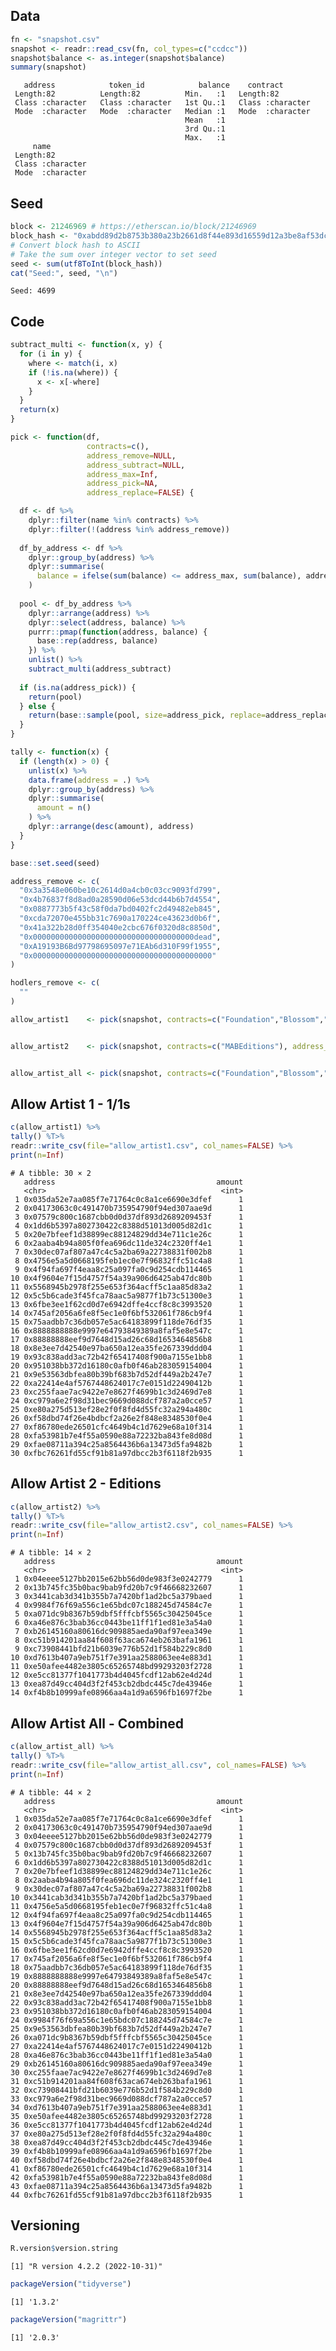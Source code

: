 
<!-- README.md is generated from README.Rmd. Please edit that file -->

## Data

``` r
fn <- "snapshot.csv"
snapshot <- readr::read_csv(fn, col_types=c("ccdcc"))
snapshot$balance <- as.integer(snapshot$balance)
summary(snapshot)
```

       address            token_id            balance    contract        
     Length:82          Length:82          Min.   :1   Length:82         
     Class :character   Class :character   1st Qu.:1   Class :character  
     Mode  :character   Mode  :character   Median :1   Mode  :character  
                                           Mean   :1                     
                                           3rd Qu.:1                     
                                           Max.   :1                     
         name          
     Length:82         
     Class :character  
     Mode  :character  
                       
                       
                       

## Seed

``` r
block <- 21246969 # https://etherscan.io/block/21246969
block_hash <- "0xabdd89d2b8753b380a23b2661d8f44e893d16559d12a3be8af53dcf80b2c46d0"
# Convert block hash to ASCII
# Take the sum over integer vector to set seed
seed <- sum(utf8ToInt(block_hash))
cat("Seed:", seed, "\n")
```

    Seed: 4699 

## Code

``` r
subtract_multi <- function(x, y) {
  for (i in y) {
    where <- match(i, x)
    if (!is.na(where)) {
      x <- x[-where]
    }
  }
  return(x)
}

pick <- function(df,
                 contracts=c(),
                 address_remove=NULL,
                 address_subtract=NULL,
                 address_max=Inf,
                 address_pick=NA,
                 address_replace=FALSE) {

  df <- df %>%
    dplyr::filter(name %in% contracts) %>%
    dplyr::filter(!(address %in% address_remove))
  
  df_by_address <- df %>%
    dplyr::group_by(address) %>%
    dplyr::summarise(
      balance = ifelse(sum(balance) <= address_max, sum(balance), address_max)
    )
  
  pool <- df_by_address %>%
    dplyr::arrange(address) %>%
    dplyr::select(address, balance) %>%
    purrr::pmap(function(address, balance) {
      base::rep(address, balance)
    }) %>%
    unlist() %>%
    subtract_multi(address_subtract)
  
  if (is.na(address_pick)) {
    return(pool)
  } else {
    return(base::sample(pool, size=address_pick, replace=address_replace))
  }
}

tally <- function(x) {
  if (length(x) > 0) {
    unlist(x) %>%
    data.frame(address = .) %>%
    dplyr::group_by(address) %>%
    dplyr::summarise(
      amount = n()
    ) %>%
    dplyr::arrange(desc(amount), address)
  }
}
```

``` r
base::set.seed(seed)

address_remove <- c(
  "0x3a3548e060be10c2614d0a4cb0c03cc9093fd799",
  "0x4b76837f8d8ad0a28590d06e53dcd44b6b7d4554",
  "0x0887773b5f43c58f0da7bd0402fc2d49482eb845",
  "0xcda72070e455bb31c7690a170224ce43623d0b6f",
  "0x41a322b28d0ff354040e2cbc676f0320d8c8850d",
  "0x000000000000000000000000000000000000dead",
  "0xA19193B6Bd97798695097e71EAb6d310F99f1955",
  "0x0000000000000000000000000000000000000000"
)

hodlers_remove <- c(
  ""
)

allow_artist1    <- pick(snapshot, contracts=c("Foundation","Blossom","MAB369","A369","GLB","11","Pepeforever","Fashion","MakersPlace"), address_remove=address_remove,address_max=1)


allow_artist2    <- pick(snapshot, contracts=c("MABEditions"), address_remove=address_remove,address_subtract=allow_artist1,address_max=1)


allow_artist_all <- pick(snapshot, contracts=c("Foundation","Blossom","MAB369","A369","GLB","11","Pepeforever","Fashion","MakersPlace","MABEditions"), address_remove=address_remove,address_max=1)
```

## Allow Artist 1 - 1/1s

``` r
c(allow_artist1) %>%
tally() %T>%
readr::write_csv(file="allow_artist1.csv", col_names=FALSE) %>%
print(n=Inf)
```

    # A tibble: 30 × 2
       address                                    amount
       <chr>                                       <int>
     1 0x035da52e7aa085f7e71764c0c8a1ce6690e3dfef      1
     2 0x04173063c0c491470b735954790f94ed307aae9d      1
     3 0x07579c800c1687cbb0d0d37df893d2689209453f      1
     4 0x1dd6b5397a802730422c8388d51013d005d82d1c      1
     5 0x20e7bfeef1d38899ec88124829dd34e711c1e26c      1
     6 0x2aaba4b94a805f0fea696dc11de324c2320ff4e1      1
     7 0x30dec07af807a47c4c5a2ba69a22738831f002b8      1
     8 0x4756e5a5d0668195feb1ec0e7f96832ffc51c4a8      1
     9 0x4f94fa697f4eaa8c25a097fa0c9d254cdb114465      1
    10 0x4f9604e7f15d4757f54a39a906d6425ab47dc80b      1
    11 0x5568945b2978f255e653f364acff5c1aa85d83a2      1
    12 0x5c5b6cade3f45fca78aac5a9877f1b73c51300e3      1
    13 0x6fbe3ee1f62cd0d7e6942dffe4ccf8c8c3993520      1
    14 0x745af2056a6fe8f5ec1e0f6bf532061f786cb9f4      1
    15 0x75aadbb7c36db057e5ac64183899f118de76df35      1
    16 0x8888888888e9997e64793849389a8faf5e8e547c      1
    17 0x88888888eef9d7648d15ad26c68d1653464856b8      1
    18 0x8e3ee7d42540e97ba650a12ea35fe267339ddd04      1
    19 0x93c838add3ac72b42f65417408f900a7155e1bb8      1
    20 0x951038bb372d16180c0afb0f46ab283059154004      1
    21 0x9e53563dbfea80b39bf683b7d52df449a2b247e7      1
    22 0xa22414e4af5767448624017c7e0151d22490412b      1
    23 0xc255faae7ac9422e7e8627f4699b1c3d2469d7e8      1
    24 0xc979a6e2f98d31bec9669d088dcf787a2a0cce57      1
    25 0xe80a275d513ef28e2f0f8fd4d55fc32a294a480c      1
    26 0xf58dbd74f26e4bdbcf2a26e2f848e8348530f0e4      1
    27 0xf86780ede26501cfc4649b4c1d7629e68a10f314      1
    28 0xfa53981b7e4f55a0590e88a72232ba843fe8d08d      1
    29 0xfae08711a394c25a8564436b6a13473d5fa9482b      1
    30 0xfbc76261fd55cf91b81a97dbcc2b3f6118f2b935      1

## Allow Artist 2 - Editions

``` r
c(allow_artist2) %>%
tally() %T>%
readr::write_csv(file="allow_artist2.csv", col_names=FALSE) %>%
print(n=Inf)
```

    # A tibble: 14 × 2
       address                                    amount
       <chr>                                       <int>
     1 0x04eeee5127bb2015e62bb56d0de983f3e0242779      1
     2 0x13b745fc35b0bac9bab9fd20b7c9f46668232607      1
     3 0x3441cab3d341b355b7a7420bf1ad2bc5a379baed      1
     4 0x9984f76f69a556c1e65bdc07c188245d74584c7e      1
     5 0xa071dc9b8367b59dbf5fffcbf5565c30425045ce      1
     6 0xa46e876c3bab36cc0443be11ff1f1ed81e3a54a0      1
     7 0xb26145160a80616dc909885aeda90af97eea349e      1
     8 0xc51b914201aa84f608f63aca674eb263bafa1961      1
     9 0xc73908441bfd21b6039e776b52d1f584b229c8d0      1
    10 0xd7613b407a9eb751f7e391aa2588063ee4e883d1      1
    11 0xe50afee4482e3805c65265748bd99293203f2728      1
    12 0xe5cc81377f1041773b4d4045fcdf12ab62e4d24d      1
    13 0xea87d49cc404d3f2f453cb2dbdc445c7de43946e      1
    14 0xf4b8b10999afe08966aa4a1d9a6596fb1697f2be      1

## Allow Artist All - Combined

``` r
c(allow_artist_all) %>%
tally() %T>%
readr::write_csv(file="allow_artist_all.csv", col_names=FALSE) %>%
print(n=Inf)
```

    # A tibble: 44 × 2
       address                                    amount
       <chr>                                       <int>
     1 0x035da52e7aa085f7e71764c0c8a1ce6690e3dfef      1
     2 0x04173063c0c491470b735954790f94ed307aae9d      1
     3 0x04eeee5127bb2015e62bb56d0de983f3e0242779      1
     4 0x07579c800c1687cbb0d0d37df893d2689209453f      1
     5 0x13b745fc35b0bac9bab9fd20b7c9f46668232607      1
     6 0x1dd6b5397a802730422c8388d51013d005d82d1c      1
     7 0x20e7bfeef1d38899ec88124829dd34e711c1e26c      1
     8 0x2aaba4b94a805f0fea696dc11de324c2320ff4e1      1
     9 0x30dec07af807a47c4c5a2ba69a22738831f002b8      1
    10 0x3441cab3d341b355b7a7420bf1ad2bc5a379baed      1
    11 0x4756e5a5d0668195feb1ec0e7f96832ffc51c4a8      1
    12 0x4f94fa697f4eaa8c25a097fa0c9d254cdb114465      1
    13 0x4f9604e7f15d4757f54a39a906d6425ab47dc80b      1
    14 0x5568945b2978f255e653f364acff5c1aa85d83a2      1
    15 0x5c5b6cade3f45fca78aac5a9877f1b73c51300e3      1
    16 0x6fbe3ee1f62cd0d7e6942dffe4ccf8c8c3993520      1
    17 0x745af2056a6fe8f5ec1e0f6bf532061f786cb9f4      1
    18 0x75aadbb7c36db057e5ac64183899f118de76df35      1
    19 0x8888888888e9997e64793849389a8faf5e8e547c      1
    20 0x88888888eef9d7648d15ad26c68d1653464856b8      1
    21 0x8e3ee7d42540e97ba650a12ea35fe267339ddd04      1
    22 0x93c838add3ac72b42f65417408f900a7155e1bb8      1
    23 0x951038bb372d16180c0afb0f46ab283059154004      1
    24 0x9984f76f69a556c1e65bdc07c188245d74584c7e      1
    25 0x9e53563dbfea80b39bf683b7d52df449a2b247e7      1
    26 0xa071dc9b8367b59dbf5fffcbf5565c30425045ce      1
    27 0xa22414e4af5767448624017c7e0151d22490412b      1
    28 0xa46e876c3bab36cc0443be11ff1f1ed81e3a54a0      1
    29 0xb26145160a80616dc909885aeda90af97eea349e      1
    30 0xc255faae7ac9422e7e8627f4699b1c3d2469d7e8      1
    31 0xc51b914201aa84f608f63aca674eb263bafa1961      1
    32 0xc73908441bfd21b6039e776b52d1f584b229c8d0      1
    33 0xc979a6e2f98d31bec9669d088dcf787a2a0cce57      1
    34 0xd7613b407a9eb751f7e391aa2588063ee4e883d1      1
    35 0xe50afee4482e3805c65265748bd99293203f2728      1
    36 0xe5cc81377f1041773b4d4045fcdf12ab62e4d24d      1
    37 0xe80a275d513ef28e2f0f8fd4d55fc32a294a480c      1
    38 0xea87d49cc404d3f2f453cb2dbdc445c7de43946e      1
    39 0xf4b8b10999afe08966aa4a1d9a6596fb1697f2be      1
    40 0xf58dbd74f26e4bdbcf2a26e2f848e8348530f0e4      1
    41 0xf86780ede26501cfc4649b4c1d7629e68a10f314      1
    42 0xfa53981b7e4f55a0590e88a72232ba843fe8d08d      1
    43 0xfae08711a394c25a8564436b6a13473d5fa9482b      1
    44 0xfbc76261fd55cf91b81a97dbcc2b3f6118f2b935      1

## Versioning

``` r
R.version$version.string
```

    [1] "R version 4.2.2 (2022-10-31)"

``` r
packageVersion("tidyverse")
```

    [1] '1.3.2'

``` r
packageVersion("magrittr")
```

    [1] '2.0.3'
